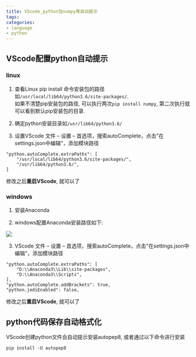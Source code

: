 ```yaml
---
title: VScode_python包numpy等自动提示
tags:
categories:
- language
- python
---
```


## VScode配置python自动提示

### linux

1. 查看Linux pip install 命令安装包的路径如`/usr/local/lib64/python3.6/site-packages/`.  
如果不清楚pip安装包的路径, 可以执行两次`pip install numpy`, 第二次执行就可以看到默认pip安装包的目录.  

2. 确定python安装目录如`/usr/lib64/python3.6/`

3. 设置VScode
文件 – 设置 – 首选项，搜索autoComplete，点击"在settings.json中编辑"，添加模块路径

```
"python.autoComplete.extraPaths": [
    "/usr/local/lib64/python3.6/site-packages/",
    "/usr/lib64/python3.6/",
]
```

修改之后**重启VScode**, 就可以了


### windows

1. 安装Anaconda

2. windows配置Anaconda安装路径如下:

![](01.PNG)

3. VScode 文件 – 设置 – 首选项，搜索autoComplete，点击"在settings.json中编辑"，添加模块路径

```
"python.autoComplete.extraPaths": [
    "D:\\Anaconda3\\Lib\\site-packages",
    "D:\\Anaconda3\\Scripts",
],
"python.autoComplete.addBrackets": true,
"python.jediEnabled": false,
```

修改之后**重启VScode**, 就可以了


## python代码保存自动格式化
VScode创建python文件会自动提示安装autopep8, 或者通过以下命令进行安装

```
pip install -U autopep8
```

